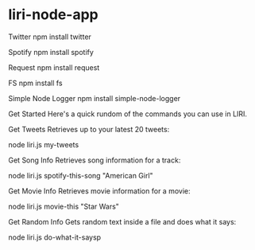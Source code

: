 # liri-node-app

Twitter
npm install twitter

Spotify
npm install spotify

Request
npm install request

FS
npm install fs

Simple Node Logger
npm install simple-node-logger

Get Started
Here's a quick rundom of the commands you can use in LIRI.

Get Tweets
Retrieves up to your latest 20 tweets:

node liri.js my-tweets

Get Song Info
Retrieves song information for a track:

node liri.js spotify-this-song "American Girl"

Get Movie Info
Retrieves movie information for a movie:

node liri.js movie-this "Star Wars"

Get Random Info
Gets random text inside a file and does what it says:

node liri.js do-what-it-saysp
